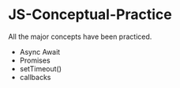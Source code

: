 # JS-Conceptual-Practice
All the major concepts have been practiced.

- Async Await
- Promises
- setTimeout()
- callbacks
